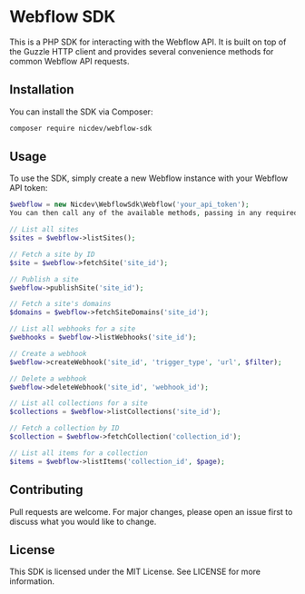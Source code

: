 # Webflow SDK
This is a PHP SDK for interacting with the Webflow API. It is built on top of the Guzzle HTTP client and provides several convenience methods for common Webflow API requests.

## Installation
You can install the SDK via Composer:

```sh
composer require nicdev/webflow-sdk
```

## Usage
To use the SDK, simply create a new Webflow instance with your Webflow API token:

```php
$webflow = new Nicdev\WebflowSdk\Webflow('your_api_token');
You can then call any of the available methods, passing in any required parameters:
```

```php
// List all sites
$sites = $webflow->listSites();

// Fetch a site by ID
$site = $webflow->fetchSite('site_id');

// Publish a site
$webflow->publishSite('site_id');

// Fetch a site's domains
$domains = $webflow->fetchSiteDomains('site_id');

// List all webhooks for a site
$webhooks = $webflow->listWebhooks('site_id');

// Create a webhook
$webflow->createWebhook('site_id', 'trigger_type', 'url', $filter);

// Delete a webhook
$webflow->deleteWebhook('site_id', 'webhook_id');

// List all collections for a site
$collections = $webflow->listCollections('site_id');

// Fetch a collection by ID
$collection = $webflow->fetchCollection('collection_id');

// List all items for a collection
$items = $webflow->listItems('collection_id', $page);
```

## Contributing
Pull requests are welcome. For major changes, please open an issue first to discuss what you would like to change.

## License
This SDK is licensed under the MIT License. See LICENSE for more information.